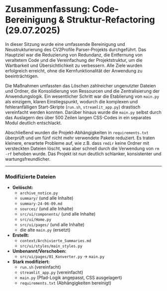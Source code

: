 # Zusammenfassung: Code-Bereinigung & Struktur-Refactoring (29.07.2025)

In dieser Sitzung wurde eine umfassende Bereinigung und Neustrukturierung des CV2Profile Parser-Projekts durchgeführt. Das Hauptziel war die Reduzierung von Redundanz, die Entfernung von veraltetem Code und die Vereinfachung der Projektstruktur, um die Wartbarkeit und Übersichtlichkeit zu verbessern. Alle Ziele wurden erfolgreich erreicht, ohne die Kernfunktionalität der Anwendung zu beeinträchtigen.

Die Maßnahmen umfassten das Löschen zahlreicher ungenutzter Dateien und Ordner, die Konsolidierung von Ressourcen und die Zentralisierung der Anwendungslogik. Ein wesentlicher Schritt war die Etablierung von `main.py` als einzigem, klaren Einstiegspunkt, wodurch die komplexen und fehleranfälligen Start-Skripte (`run.sh`, `streamlit_app.py`) drastisch vereinfacht werden konnten. Darüber hinaus wurde die `main.py` selbst durch das Auslagern des über 500 Zeilen langen CSS-Codes in ein separates Modul deutlich entschlackt.

Abschließend wurden die Projekt-Abhängigkeiten in `requirements.txt` überprüft und um fünf nicht mehr verwendete Pakete reduziert. Es traten kleinere, erwartete Probleme auf, wie z.B. dass `rmdir` keine Ordner mit versteckten Dateien löscht, was aber schnell durch die Verwendung von `rm -rf` behoben wurde. Das Projekt ist nun deutlich schlanker, konsistenter und wartungsfreundlicher.

---

### Modifizierte Dateien

- **Gelöscht:**
  - `archive_notice.py`
  - `summary/` (und alle Inhalte)
  - `summary-24-06-09.md`
  - `sources/` (und alle Inhalte)
  - `src/ui/components/` (und alle Inhalte)
  - `src/ui/Home.py`
  - `src/ui/pages/` (und alle Inhalte)
  - die alte `main.py` (ersetzt)
- **Erstellt:**
  - `context/Archivierte_Summaries.md`
  - `src/ui/styles/main_styles.py`
- **Umbenannt/Verschoben:**
  - `src/ui/pages/01_Konverter.py` → `main.py`
- **Stark modifiziert:**
  - `run.sh` (vereinfacht)
  - `streamlit_app.py` (vereinfacht)
  - `main.py` (Pfad-Logik angepasst, CSS ausgelagert)
  - `requirements.txt` (Abhängigkeiten bereinigt) 